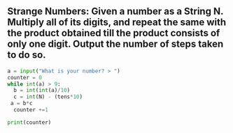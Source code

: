 ## Strange Numbers: Given a number as a String N. Multiply all of its digits, and repeat the same with the product obtained till the product consists of only one digit. Output the number of steps taken to do so.


```.py
a = input("What is your number? > ")
counter = 0
while int(a) > 9:
  b = int(int(a)/10)
  c = int(N) - (tens*10)
 a = b*c
  counter +=1

print(counter)
```
